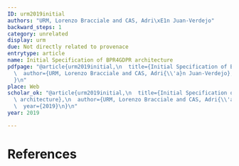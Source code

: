 ```yaml
---
ID: urm2019initial
authors: "URM, Lorenzo Bracciale and CAS, Adri\xE1n Juan-Verdejo"
backward_steps: 1
category: unrelated
display: urm
due: Not directly related to provenace
entrytype: article
name: Initial Specification of BPR4GDPR architecture
pdfpage: "@article{urm2019initial,\n  title={Initial Specification of BPR4GDPR architecture},\n\
  \  author={URM, Lorenzo Bracciale and CAS, Adri{\\'a}n Juan-Verdejo},\n  year={2019}\n\
  }\n"
place: Web
scholar_ok: "@article{urm2019initial,\n  title={Initial Specification of BPR4GDPR\
  \ architecture},\n  author={URM, Lorenzo Bracciale and CAS, Adri{\\'a}n Juan-Verdejo},\n\
  \  year={2019}\n}\n"
year: 2019

---
```


# References

